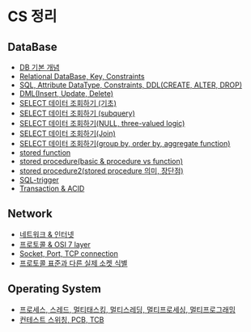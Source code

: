 # CS 정리

## DataBase

- [DB 기본 개념](https://github.com/jeus1998/CS/blob/main/src/EasyCodeCS/DataBase/1-DataBase%20%EA%B8%B0%EB%B3%B8%EA%B0%9C%EB%85%90.md)
- [Relational DataBase, Key, Constraints](https://github.com/jeus1998/CS/blob/main/src/EasyCodeCS/DataBase/2-Relational%20DataBase%2C%20Key%2C%20Constraints.md)
- [SQL, Attribute DataType, Constraints, DDL(CREATE, ALTER, DROP)](https://github.com/jeus1998/CS/blob/main/src/EasyCodeCS/DataBase/3-SQL%2C%20Attribute%20DataType%2C%20Constraints%2C%20DDL(CREATE%2C%20ALTER%2C%20DROP).md)
- [DML(Insert, Update, Delete)](https://github.com/jeus1998/CS/blob/main/src/EasyCodeCS/DataBase/4-DML(Insert%2C%20Update%2C%20Delete).md)
- [SELECT 데이터 조회하기 (기초)](https://github.com/jeus1998/CS/blob/main/src/EasyCodeCS/DataBase/5-SELECT%20%EB%8D%B0%EC%9D%B4%ED%84%B0%20%EC%A1%B0%ED%9A%8C%ED%95%98%EA%B8%B0%20(%EA%B8%B0%EC%B4%88).md)
- [SELECT 데이터 조회하기 (subquery)](https://github.com/jeus1998/CS/blob/main/src/EasyCodeCS/DataBase/6-SELECT%20%EB%8D%B0%EC%9D%B4%ED%84%B0%20%EC%A1%B0%ED%9A%8C%ED%95%98%EA%B8%B0(subquery).md)
- [SELECT 데이터 조회하기(NULL, three-valued logic)](https://github.com/jeus1998/CS/blob/main/src/EasyCodeCS/DataBase/7-SELECT%20%EB%8D%B0%EC%9D%B4%ED%84%B0%20%EC%A1%B0%ED%9A%8C%ED%95%98%EA%B8%B0(NULL%2C%20three-valued%20logic).md)
- [SELECT 데이터 조회하기(Join)](https://github.com/jeus1998/CS/blob/main/src/EasyCodeCS/DataBase/8-SELECT%20%EB%8D%B0%EC%9D%B4%ED%84%B0%20%EC%A1%B0%ED%9A%8C%ED%95%98%EA%B8%B0(JOIN).md)
- [SELECT 데이터 조회하기(group by, order by, aggregate function)](https://github.com/jeus1998/CS/blob/main/src/EasyCodeCS/DataBase/9-SELECT(group%20by%2C%20order%20by%2C%20aggregate%20function).md)
- [stored function](https://github.com/jeus1998/CS/blob/main/src/EasyCodeCS/DataBase/10-stored%20function.md)
- [stored procedure(basic & procedure vs function)](https://github.com/jeus1998/CS/blob/main/src/EasyCodeCS/DataBase/11-stored%20procedure.md)
- [stored procedure2(stored procedure 의미, 장단점)](https://github.com/jeus1998/CS/blob/main/src/EasyCodeCS/DataBase/12-stored%20procedure2(stored%20procedure%20%EC%9D%98%EB%AF%B8%2C%20%EC%9E%A5%EB%8B%A8%EC%A0%90).md)
- [SQL-trigger](https://github.com/jeus1998/CS/blob/main/src/EasyCodeCS/DataBase/13-SQL%20trigger.md)
- [Transaction & ACID](https://github.com/jeus1998/CS/blob/main/src/EasyCodeCS/DataBase/14-Transaction%20%26%20ACID.md)


## Network

- [네트워크 & 인터넷](https://github.com/jeus1998/CS/blob/main/src/EasyCodeCS/Network/2%20-%20%EB%84%A4%ED%8A%B8%EC%9B%8C%ED%81%AC%EC%99%80%20%EC%9D%B8%ED%84%B0%EB%84%B7%20%EA%B0%9C%EB%85%90.md)
- [프로토콜 & OSI 7 layer](https://github.com/jeus1998/CS/blob/main/src/EasyCodeCS/Network/3%20-%20%ED%94%84%EB%A1%9C%ED%86%A0%EC%BD%9C%20%26%20OSI%207%20layer.md)
- [Socket, Port, TCP connection](https://github.com/jeus1998/CS/blob/main/src/EasyCodeCS/Network/4%20-%20Socket%2C%20Port%2C%20TCP%20connection.md)
- [프로토콜 표준과 다른 실제 소켓 식별](https://github.com/jeus1998/CS/blob/main/src/EasyCodeCS/Network/5%20-%20%ED%94%84%EB%A1%9C%ED%86%A0%EC%BD%9C%20%ED%91%9C%EC%A4%80%EA%B3%BC%EB%8A%94%20%EB%8B%A4%EB%A5%B8%20%EC%8B%A4%EC%A0%9C%20%EC%86%8C%EC%BC%93(Socket)%20%EC%8B%9D%EB%B3%84.md)

## Operating System

- [프로세스, 스레드, 멀티태스킹, 멀티스레딩, 멀티프로세싱, 멀티프로그래밍](https://github.com/jeus1998/CS/blob/main/src/EasyCodeCS/OperatingSystem/1-%ED%94%84%EB%A1%9C%EC%84%B8%EC%8A%A4%2C%20%EC%8A%A4%EB%A0%88%EB%93%9C%2C%20%EB%A9%80%ED%8B%B0%ED%83%9C%EC%8A%A4%ED%82%B9%2C%20%EB%A9%80%ED%8B%B0%EC%8A%A4%EB%A0%88%EB%94%A9%2C%20%EB%A9%80%ED%8B%B0%ED%94%84%EB%A1%9C%EC%84%B8%EC%8B%B1%2C%20%EB%A9%80%ED%8B%B0%ED%94%84%EB%A1%9C%EA%B7%B8%EB%9E%98%EB%B0%8D.md)
- [컨테스트 스위칭, PCB, TCB](https://github.com/jeus1998/CS/blob/main/src/EasyCodeCS/OperatingSystem/2-%EC%BB%A8%ED%85%8C%EC%8A%A4%ED%8A%B8%20%EC%8A%A4%EC%9C%84%EC%B9%AD%2C%20PCB%2C%20TCB.md)



